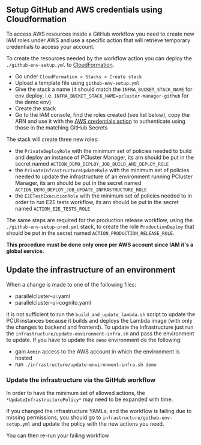 ## Setup GitHub and AWS credentials using Cloudformation
To access AWS resources inside a GitHub workflow you need to create new IAM roles under AWS and use a specific action that will retrieve temporary credentials to access your account.

To create the resources needed by the workflow action you can deploy the `./github-env-setup.yml` to [CloudFormation](https://aws.amazon.com/cloudformation/).
- Go under `CloudFormation > Stacks > Create stack`
- Upload a template file using `github-env-setup.yml`
- Give the stack a name (it should match the `INFRA_BUCKET_STACK_NAME` for env deploy, i.e. `INFRA_BUCKET_STACK_NAME=pcluster-manager-github` for the demo env)
- Create the stack
- Go to the IAM console, find the roles created (see list below), copy the ARN and use it with the [AWS credentials action](https://github.com/marketplace/actions/configure-aws-credentials-action-for-github-actions) to authenticate using those in the matching GitHub Secrets

The stack will create three new roles:
- the `PrivateDeployRole` with the minimum set of policies needed to build and deploy an instance of PCluster Manager, its arn should be put in the secret named `ACTION_DEMO_DEPLOY_JOB_BUILD_AND_DEPLOY_ROLE`
- the `PrivateInfrastructureUpdateRole` with the minimum set of policies needed to update the infrastructure of an environment running PCluster Manager, its arn should be put in the secret named `ACTION_DEMO_DEPLOY_JOB_UPDATE_INFRASTRUCTURE_ROLE`
- the `E2ETestExecutionRole` with the minimum set of policies needed to in order to run E2E tests workflow, its arn should be put in the secret named `ACTION_E2E_TESTS_ROLE`

The same steps are required for the production release workflow, using the `./github-env-setup-prod.yml` stack, to create the role `ProductionDeploy` that should be put in the secret named `ACTION_PRODUCTION_RELEASE_ROLE`.

**This procedure must be done only once per AWS account since IAM it's a global service.**

## Update the infrastructure of an environment
When a change is made to one of the following files:
- parallelcluster-ui.yaml
- parallelcluster-ui-cognito.yaml

it is not sufficient to run the `build_and_update_lambda.sh` script to update the PCUI instances because it builds and deploys the Lambda image (with only the changes to backend and frontend).
To update the infrastructure just run the `infrastructure/update-environment-infra.sh` and pass the environment to update.
If you have to update the `demo` environment do the following:
- gain `Admin` access to the AWS account in which the environment is hosted
- run `./infrastructure/update-environment-infra.sh demo`

### Update the infrastructure via the GitHub workflow
In order to have the minimum set of allowed actions, the `*UpdateInfrastructurePolicy*` may need to be expanded with time.

If you changed the infrastructure YAMLs, and the workflow is failing due to missing permissions, you should go to `infrastructure/github-env-setup.yml` and update the policy with the new actions you need.

You can then re-run your failing workflow